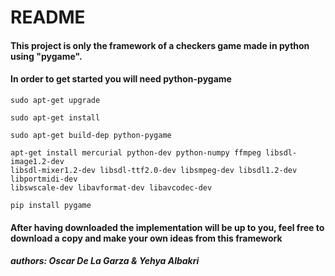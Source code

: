 # README

#### This project is only the framework of a checkers game made in python using "pygame".

#### In order to get started you will need python-pygame
    sudo apt-get upgrade

    sudo apt-get install

    sudo apt-get build-dep python-pygame

    apt-get install mercurial python-dev python-numpy ffmpeg libsdl-image1.2-dev
    libsdl-mixer1.2-dev libsdl-ttf2.0-dev libsmpeg-dev libsdl1.2-dev libportmidi-dev
    libswscale-dev libavformat-dev libavcodec-dev

    pip install pygame
 #### After having downloaded the implementation will be up to you, feel free to download a copy and make your own ideas from this framework

##### authors: Oscar De La Garza & Yehya Albakri
